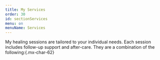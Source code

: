 ```yaml
---
title: My Services
order: 30
id: sectionServices
menu: on
menuName: Services
---
```


My healing sessions are tailored to your individual needs. Each session includes follow-up support and after-care. They are a combination of the following:{.mx-char-62}
